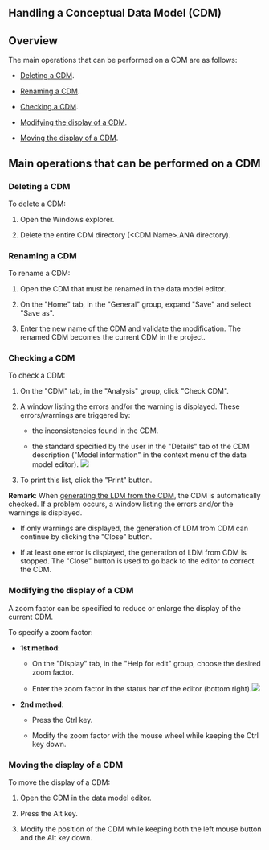 


## Handling a Conceptual Data Model (CDM)
			



<a name="NOTE1"></a>
<a name="NOTE1_1"></a>


## Overview
<a name="overview_ELTTEXTE000178"></a>
The main operations that can be performed on a CDM are as follows:

- [Deleting a CDM](#NOTE2_1).

- [Renaming a CDM](#NOTE2_2).

- [Checking a CDM](#NOTE2_3).

- [Modifying the display of a CDM](#NOTE2_4).

- [Moving the display of a CDM](#NOTE2_5).




<a name="NOTE2"></a>
<a name="NOTE2_1"></a>


## Main operations that can be performed on a CDM
<a name="main_operations_that_can_performed_cdm_ELTTEXTE000202"></a>


### Deleting a CDM
<a name="deleting_cdm_ELTPARAGRAPHE000034"></a>

To delete a CDM:

1. Open the Windows explorer.

2. Delete the entire CDM directory (&lt;CDM Name&gt;.ANA directory).



<a name="NOTE2_2"></a>


### Renaming a CDM
<a name="renaming_cdm_ELTPARAGRAPHE000044"></a>

To rename a CDM:

1. Open the CDM that must be renamed in the data model editor.

2. On the "Home" tab, in the "General" group, expand "Save" and select "Save as".

3. Enter the new name of the CDM and validate the modification. The renamed CDM becomes the current CDM in the project.



<a name="NOTE2_3"></a>


### Checking a CDM
<a name="checking_cdm_ELTPARAGRAPHE000063"></a>

To check a CDM:

1. On the "CDM" tab, in the "Analysis" group, click "Check CDM".

2. A window listing the errors and/or the warning is displayed. These errors/warnings are triggered by:

	- the inconsistencies found in the CDM.

	- the standard specified by the user in the "Details" tab of the CDM description ("Model information" in the context menu of the data model editor).
![](https://doc.pcsoft.fr/en-US/images/image.awp?langid=3&name=OptionsMCD.gif&type=thumb)





3. To print this list, click the "Print" button.




**Remark**: When [generating the LDM from the CDM](../Editeurs/2011020.md), the CDM is automatically checked. If a problem occurs, a window listing the errors and/or the warnings is displayed.

- If only warnings are displayed, the generation of LDM from CDM can continue by clicking the "Close" button.

- If at least one error is displayed, the generation of LDM from CDM is stopped. The "Close" button is used to go back to the editor to correct the CDM.



<a name="NOTE2_4"></a>


### Modifying the display of a CDM
<a name="modifying_the_display_cdm_ELTPARAGRAPHE000098"></a>

A zoom factor can be specified to reduce or enlarge the display of the current CDM.

To specify a zoom factor:

- **1st method**:

	- On the "Display" tab, in the "Help for edit" group, choose the desired zoom factor.

	- Enter the zoom factor in the status bar of the editor (bottom right).![](https://doc.pcsoft.fr/en-US/images/image.awp?langid=3&name=ZoomBarreMessage.gif)





- **2nd method**:

	- Press the Ctrl key.

	- Modify the zoom factor with the mouse wheel while keeping the Ctrl key down.






<a name="NOTE2_5"></a>


### Moving the display of a CDM
<a name="moving_the_display_cdm_ELTPARAGRAPHE000125"></a>

To move the display of a CDM:

1. Open the CDM in the data model editor.

2. Press the Alt key.

3. Modify the position of the CDM while keeping both the left mouse button and the Alt key down.





